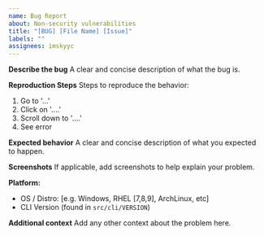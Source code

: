 ```yaml
---
name: Bug Report
about: Non-security vulnerabilities
title: "[BUG] [File Name] [Issue]"
labels: ""
assignees: imskyyc
---
```


**Describe the bug**
A clear and concise description of what the bug is.

**Reproduction Steps**
Steps to reproduce the behavior:

1. Go to '...'
2. Click on '....'
3. Scroll down to '....'
4. See error

**Expected behavior**
A clear and concise description of what you expected to happen.

**Screenshots**
If applicable, add screenshots to help explain your problem.

**Platform:**

- OS / Distro: [e.g. Windows, RHEL [7,8,9], ArchLinux, etc]
- CLI Version (found in `src/cli/VERSION`)

**Additional context**
Add any other context about the problem here.
